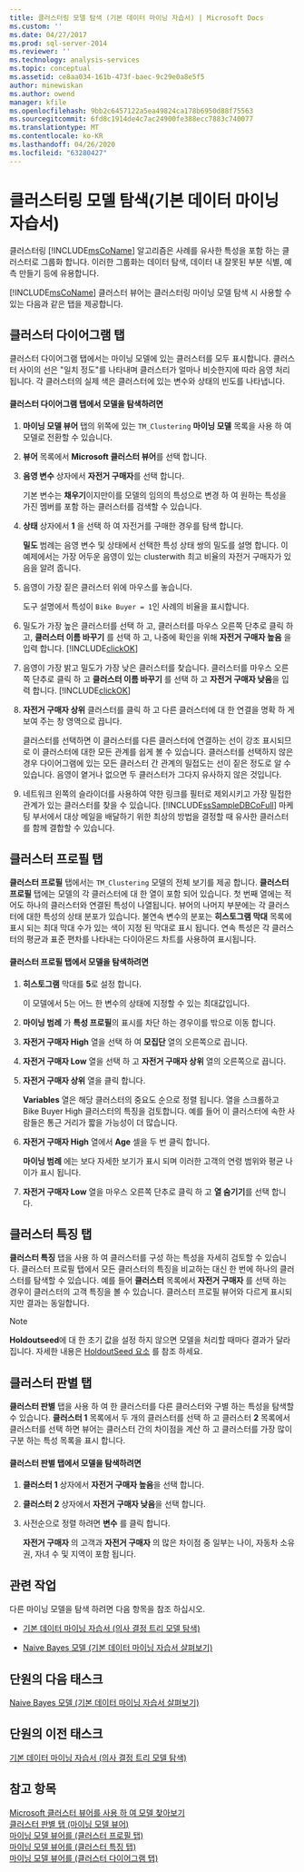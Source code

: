 ```yaml
---
title: 클러스터링 모델 탐색 (기본 데이터 마이닝 자습서) | Microsoft Docs
ms.custom: ''
ms.date: 04/27/2017
ms.prod: sql-server-2014
ms.reviewer: ''
ms.technology: analysis-services
ms.topic: conceptual
ms.assetid: ce8aa034-161b-473f-baec-9c29e0a8e5f5
author: minewiskan
ms.author: owend
manager: kfile
ms.openlocfilehash: 9bb2c6457122a5ea49824ca178b6950d88f75563
ms.sourcegitcommit: 6fd8c1914de4c7ac24900fe388ecc7883c740077
ms.translationtype: MT
ms.contentlocale: ko-KR
ms.lasthandoff: 04/26/2020
ms.locfileid: "63280427"
---
```

# <a name="exploring-the-clustering-model-basic-data-mining-tutorial"></a>클러스터링 모델 탐색(기본 데이터 마이닝 자습서)
  클러스터링 [!INCLUDE[msCoName](../includes/msconame-md.md)] 알고리즘은 사례를 유사한 특성을 포함 하는 클러스터로 그룹화 합니다. 이러한 그룹화는 데이터 탐색, 데이터 내 잘못된 부분 식별, 예측 만들기 등에 유용합니다.  
  
 [!INCLUDE[msCoName](../includes/msconame-md.md)] 클러스터 뷰어는 클러스터링 마이닝 모델 탐색 시 사용할 수 있는 다음과 같은 탭을 제공합니다.  
  

  
##  <a name="cluster-diagram-tab"></a><a name="ClusterDiagramTab"></a>클러스터 다이어그램 탭  
 클러스터 다이어그램 탭에서는 마이닝 모델에 있는 클러스터를 모두 표시합니다. 클러스터 사이의 선은 "일치 정도"를 나타내며 클러스터가 얼마나 비슷한지에 따라 음영 처리됩니다. 각 클러스터의 실제 색은 클러스터에 있는 변수와 상태의 빈도를 나타냅니다.  
  
#### <a name="to-explore-the-model-in-the-cluster-diagram-tab"></a>클러스터 다이어그램 탭에서 모델을 탐색하려면  
  
1.  **마이닝 모델 뷰어** 탭의 위쪽에 있는 `TM_Clustering` **마이닝 모델** 목록을 사용 하 여 모델로 전환할 수 있습니다.  
  
2.  **뷰어** 목록에서 **Microsoft 클러스터 뷰어**를 선택 합니다.  
  
3.  **음영 변수** 상자에서 **자전거 구매자**를 선택 합니다.  
  
     기본 변수는 **채우기**이지만이를 모델의 임의의 특성으로 변경 하 여 원하는 특성을 가진 멤버를 포함 하는 클러스터를 검색할 수 있습니다.  
  
4.  **상태** 상자에서 **1** 을 선택 하 여 자전거를 구매한 경우를 탐색 합니다.  
  
     **밀도** 범례는 음영 변수 및 상태에서 선택한 특성 상태 쌍의 밀도를 설명 합니다. 이 예제에서는 가장 어두운 음영이 있는 clusterwith 최고 비율의 자전거 구매자가 있음을 알려 줍니다.  
  
5.  음영이 가장 짙은 클러스터 위에 마우스를 놓습니다.  
  
     도구 설명에서 특성이 `Bike Buyer = 1`인 사례의 비율을 표시합니다.  
  
6.  밀도가 가장 높은 클러스터를 선택 하 고, 클러스터를 마우스 오른쪽 단추로 클릭 하 고, **클러스터 이름 바꾸기** 를 선택 하 고, 나중에 확인을 위해 **자전거 구매자 높음** 을 입력 합니다. [!INCLUDE[clickOK](../includes/clickok-md.md)]  
  
7.  음영이 가장 밝고 밀도가 가장 낮은 클러스터를 찾습니다. 클러스터를 마우스 오른쪽 단추로 클릭 하 고 **클러스터 이름 바꾸기** 를 선택 하 고 **자전거 구매자 낮음**을 입력 합니다. [!INCLUDE[clickOK](../includes/clickok-md.md)]  
  
8.  **자전거 구매자 상위** 클러스터를 클릭 하 고 다른 클러스터에 대 한 연결을 명확 하 게 보여 주는 창 영역으로 끕니다.  
  
     클러스터를 선택하면 이 클러스터를 다른 클러스터에 연결하는 선이 강조 표시되므로 이 클러스터에 대한 모든 관계를 쉽게 볼 수 있습니다. 클러스터를 선택하지 않은 경우 다이어그램에 있는 모든 클러스터 간 관계의 밀접도는 선이 짙은 정도로 알 수 있습니다. 음영이 옅거나 없으면 두 클러스터가 그다지 유사하지 않은 것입니다.  
  
9. 네트워크 왼쪽의 슬라이더를 사용하여 약한 링크를 필터로 제외시키고 가장 밀접한 관계가 있는 클러스터를 찾을 수 있습니다. [!INCLUDE[ssSampleDBCoFull](../includes/sssampledbcofull-md.md)] 마케팅 부서에서 대상 메일을 배달하기 위한 최상의 방법을 결정할 때 유사한 클러스터를 함께 결합할 수 있습니다.  
  

  
##  <a name="cluster-profiles-tab"></a><a name="ClusterProfilesTab"></a>클러스터 프로필 탭  
 **클러스터 프로필** 탭에서는 `TM_Clustering` 모델의 전체 보기를 제공 합니다. **클러스터 프로필** 탭에는 모델의 각 클러스터에 대 한 열이 포함 되어 있습니다. 첫 번째 열에는 적어도 하나의 클러스터와 연결된 특성이 나열됩니다. 뷰어의 나머지 부분에는 각 클러스터에 대한 특성의 상태 분포가 있습니다. 불연속 변수의 분포는 **히스토그램 막대** 목록에 표시 되는 최대 막대 수가 있는 색이 지정 된 막대로 표시 됩니다. 연속 특성은 각 클러스터의 평균과 표준 편차를 나타내는 다이아몬드 차트를 사용하여 표시됩니다.  
  
#### <a name="to-explore-the-model-in-the-cluster-profiles-tab"></a>클러스터 프로필 탭에서 모델을 탐색하려면  
  
1.  **히스토그램** 막대를 **5**로 설정 합니다.  
  
     이 모델에서 5는 어느 한 변수의 상태에 지정할 수 있는 최대값입니다.  
  
2.  **마이닝 범례** 가 **특성 프로필**의 표시를 차단 하는 경우이를 밖으로 이동 합니다.  
  
3.  **자전거 구매자 High** 열을 선택 하 여 **모집단** 열의 오른쪽으로 끕니다.  
  
4.  **자전거 구매자 Low** 열을 선택 하 고 **자전거 구매자 상위** 열의 오른쪽으로 끕니다.  
  
5.  **자전거 구매자 상위** 열을 클릭 합니다.  
  
     **Variables** 열은 해당 클러스터의 중요도 순으로 정렬 됩니다. 열을 스크롤하고 Bike Buyer High 클러스터의 특징을 검토합니다. 예를 들어 이 클러스터에 속한 사람들은 통근 거리가 짧을 가능성이 더 많습니다.  
  
6.  **자전거 구매자 High** 열에서 **Age** 셀을 두 번 클릭 합니다.  
  
     **마이닝 범례** 에는 보다 자세한 보기가 표시 되며 이러한 고객의 연령 범위와 평균 나이가 표시 됩니다.  
  
7.  **자전거 구매자 Low** 열을 마우스 오른쪽 단추로 클릭 하 고 **열 숨기기**를 선택 합니다.  
  

  
##  <a name="cluster-characteristics-tab"></a><a name="ClusterCharacteristicsTab"></a>클러스터 특징 탭  
 **클러스터 특징** 탭을 사용 하 여 클러스터를 구성 하는 특성을 자세히 검토할 수 있습니다. 클러스터 프로필 탭에서 모든 클러스터의 특징을 비교하는 대신 한 번에 하나의 클러스터를 탐색할 수 있습니다. 예를 들어 **클러스터** 목록에서 **자전거 구매자** 를 선택 하는 경우이 클러스터의 고객 특징을 볼 수 있습니다. 클러스터 프로필 뷰어와 다르게 표시되지만 결과는 동일합니다.  
  
> [!NOTE]  
>  **Holdoutseed**에 대 한 초기 값을 설정 하지 않으면 모델을 처리할 때마다 결과가 달라 집니다. 자세한 내용은 [HoldoutSeed 요소](https://docs.microsoft.com/bi-reference/assl/properties/holdoutseed-element) 를 참조 하세요.  
  

  
##  <a name="cluster-discrimination-tab"></a><a name="ClusterDiscriminationTab"></a>클러스터 판별 탭  
 **클러스터 판별** 탭을 사용 하 여 한 클러스터를 다른 클러스터와 구별 하는 특성을 탐색할 수 있습니다. **클러스터 1** 목록에서 두 개의 클러스터를 선택 하 고 클러스터 **2** 목록에서 클러스터를 선택 하면 뷰어는 클러스터 간의 차이점을 계산 하 고 클러스터를 가장 많이 구분 하는 특성 목록을 표시 합니다.  
  
#### <a name="to-explore-the-model-in-the-cluster-discrimination-tab"></a>클러스터 판별 탭에서 모델을 탐색하려면  
  
1.  **클러스터 1** 상자에서 **자전거 구매자 높음**을 선택 합니다.  
  
2.  **클러스터 2** 상자에서 **자전거 구매자 낮음**을 선택 합니다.  
  
3.  사전순으로 정렬 하려면 **변수** 를 클릭 합니다.  
  
     **자전거 구매자** 의 고객과 **자전거 구매자** 의 많은 차이점 중 일부는 나이, 자동차 소유권, 자녀 수 및 지역이 포함 됩니다.  
  
## <a name="related-tasks"></a>관련 작업  
 다른 마이닝 모델을 탐색 하려면 다음 항목을 참조 하십시오.  
  
-   [기본 데이터 마이닝 자습서 &#40;의사 결정 트리 모델 탐색&#41;](../../2014/tutorials/exploring-the-decision-tree-model-basic-data-mining-tutorial.md)  
  
-   [Naive Bayes 모델 &#40;기본 데이터 마이닝 자습서 살펴보기&#41;](../../2014/tutorials/exploring-the-naive-bayes-model-basic-data-mining-tutorial.md)  
  
## <a name="next-task-in-lesson"></a>단원의 다음 태스크  
 [Naive Bayes 모델 &#40;기본 데이터 마이닝 자습서 살펴보기&#41;](../../2014/tutorials/exploring-the-naive-bayes-model-basic-data-mining-tutorial.md)  
  
## <a name="previous-task-in-lesson"></a>단원의 이전 태스크  
 [기본 데이터 마이닝 자습서 &#40;의사 결정 트리 모델 탐색&#41;](../../2014/tutorials/exploring-the-decision-tree-model-basic-data-mining-tutorial.md)  
  
## <a name="see-also"></a>참고 항목  
 [Microsoft 클러스터 뷰어를 사용 하 여 모델 찾아보기](../../2014/analysis-services/data-mining/browse-a-model-using-the-microsoft-cluster-viewer.md)   
 [클러스터 판별 탭 &#40;마이닝 모델 뷰어&#41;](../../2014/analysis-services/cluster-discrimination-tab-mining-model-viewer.md)   
 [마이닝 모델 뷰어를 &#40;클러스터 프로필 탭&#41;](../../2014/analysis-services/cluster-profiles-tab-mining-model-viewer.md)   
 [마이닝 모델 뷰어를 &#40;클러스터 특징 탭&#41;](../../2014/analysis-services/cluster-characteristics-tab-mining-model-viewer.md)   
 [마이닝 모델 뷰어를 &#40;클러스터 다이어그램 탭&#41;](../../2014/analysis-services/cluster-diagram-tab-mining-model-viewer.md)  
  
  
